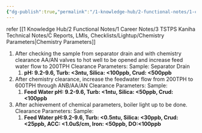 ```yaml
---
{"dg-publish":true,"permalink":"/1-knowledge-hub/2-functional-notes/1-career-notes/3-tstps-kaniha-technical-notes/c-reports-lm-is-checklists/procedures/light-up-chemistry-parameter/","noteIcon":""}
---
```


refer [[1 Knowledge Hub/2 Functional Notes/1 Career Notes/3 TSTPS Kaniha Technical Notes/C Reports, LMIs, Checklists/Lightup/Chemistry Parameters\|Chemistry Parameters]]
1. After checking the sample from separator drain and with chemistry clearance AA/AN valves to hot well to be opened and increase feed water flow to 200TPH Clearance Parameters: Sample: Separator Drain 
	1. **pH: 9.2-9.6, Turb: <3ntu, Silica: <100ppb, Crud: <500ppb** 
2. After chemistry clearance, increase the feedwater flow from 200TPH to 600TPH through ANB/AA/AN Clearance Parameters: Sample:
	1. **Feed Water pH: 9.2-9.6, Turb: <1ntu, Silica: <50ppb, Crud: <100ppb** 
3. After achievement of chemical parameters, boiler light up to be done. Clearance Parameters: Sample: 
	1. **Feed Water pH:9.2-9.6, Turb: <0.5ntu, Silica: <30ppb, Crud: <25ppb, ACC: <1.0uS/cm, Iron: <50ppb, DO:<100ppb** 